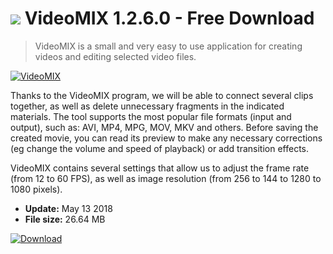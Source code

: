 # ![](https://cdn.softexe.net/static/icon/5/videomix-10277.png) VideoMIX 1.2.6.0 - Free Download

> VideoMIX is a small and very easy to use application for creating videos and editing selected video files.

[![VideoMIX](https://gallery.dpcdn.pl/imgc/Tools/82408/g_-_420x350_1.5_-_xb094d367-0a86-468c-bade-f82e7ef16124.jpg)](https://softexe.net/win/multimedia/video/videomix:pRbgg.html)

Thanks to the VideoMIX program, we will be able to connect several clips together, as well as delete unnecessary fragments in the indicated materials. The tool supports the most popular file formats (input and output), such as: AVI, MP4, MPG, MOV, MKV and others. Before saving the created movie, you can read its preview to make any necessary corrections (eg change the volume and speed of playback) or add transition effects.
 
 VideoMIX contains several settings that allow us to adjust the frame rate (from 12 to 60 FPS), as well as image resolution (from 256 to 144 to 1280 to 1080 pixels).


- **Update:** May 13 2018
- **File size:** 26.64 MB

[![Download](https://cdn.softexe.net/static/img/download.png)](https://softexe.net/win/multimedia/video/videomix:pRbgg.html)

